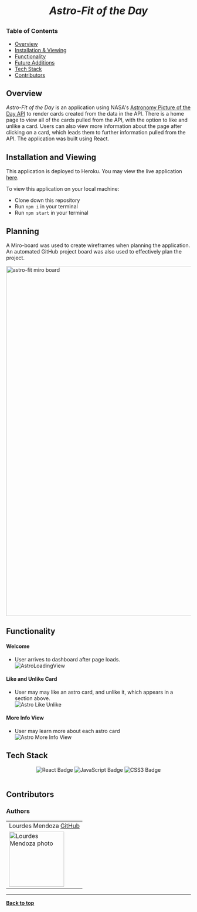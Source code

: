 
# <p align="center"><i>Astro-Fit of the Day</i></p>


### Table of Contents
- [Overview](#overview)
- [Installation & Viewing](#installation-and-viewing)
- [Functionality](#functionality)
- [Future Additions](#future-additions)
- [Tech Stack](#tech-stack)
- [Contributors](#contributors)

## Overview

<i>Astro-Fit of the Day</i>  is an application using NASA's [Astronomy Picture of the Day API](https://api.nasa.gov/) to render cards created from the data in the API. There is a home page to view all of the cards pulled from the API, with the option to like and unlike a card. Users can also view more information about the page after clicking on a card, which leads them to further information pulled from the API.  The application was built using React. 

## Installation and Viewing 

This application is deployed to Heroku. You may view the live application [here](https://astro-fit-of-the-day.herokuapp.com/).

To view this application on your local machine:

- Clone down this repository
- Run `npm i` in your terminal
- Run `npm start` in your terminal

## Planning
A Miro-board was used to create wireframes when planning the application. An automated GitHub project board was also used to effectively plan the project. 

<img width="954" alt="astro-fit miro board" src="https://user-images.githubusercontent.com/78240633/133693362-36ca4dec-ee0d-40f6-b3c2-1602ac0fda72.png">


## Functionality 

#### Welcome <br>
- User arrives to dashboard after page loads. <br>
![AstroLoadingView](https://user-images.githubusercontent.com/78240633/133691652-92382278-fe81-43fb-b736-faaf9d1b5c24.gif)

#### Like and Unlike Card
- User may may like an astro card, and unlike it, which appears in a section above. <br>
![Astro Like Unlike](https://user-images.githubusercontent.com/78240633/133691190-c0865110-b3f7-4398-b063-dabbb5071257.gif)


#### More Info View
- User may learn more about each astro card <br>
![Astro More Info View](https://user-images.githubusercontent.com/78240633/133691550-ec5a17e0-97b9-48e3-8567-55f420be5f7f.gif)


## Tech Stack

<div align="center">  
<img src="https://img.shields.io/badge/React-61DAFB?logo=react&logoColor=000&style=flat-square" alt="React Badge">
<img src="https://img.shields.io/badge/JavaScript-F7DF1E?logo=javascript&logoColor=000&style=flat-square" alt="JavaScript Badge">
<img src="https://img.shields.io/badge/CSS3-1572B6?logo=css3&logoColor=fff&style=flat-square" alt="CSS3 Badge">
</div>  

<br>

## Contributors
### Authors
<table>
         <tr>
        <td> Lourdes Mendoza <a href="https://github.com/mendozalourdes">GitHub</td>
      </tr>
      </tr>
<td><img src="https://avatars.githubusercontent.com/u/78240633?v=4" alt="Lourdes Mendoza photo"
width="150" height="auto" /></td>
    </tr>
</table>

**************************************************************************

**[Back to top](#table-of-contents)**

